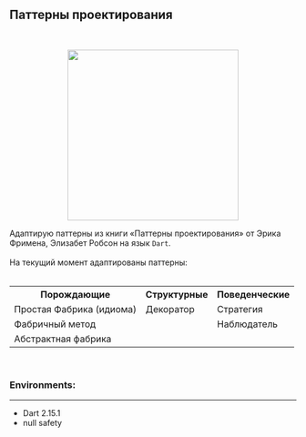 <!DOCTYPE html>
<html>
 
   <body>
      <h2>Паттерны проектирования</h2>
      <br>
      <p align="center">
         <img src="https://user-images.githubusercontent.com/47568606/147931423-74cb66ef-63ef-498b-82dd-a3128bd2d8a1.png" height="300">
      </p>
      Адаптирую паттерны из книги «Паттерны проектирования» от Эрика Фримена, Элизабет Робсон на язык <code>Dart</code>.
      <br>
      <br>
      На текущий момент адаптированы паттерны:
      <br>
      <br>
      <table>
         <tr>
            <th>Порождающие</th>
            <th>Структурные</th>
            <th>Поведенческие</th>
         </tr>
         <tr>
            <td>Простая Фабрика (идиома)</td>
            <td>Декоратор</td>
            <td>Стратегия</td>
         </tr>
         <tr>
            <td>Фабричный метод</td>
            <td></td>
            <td>Наблюдатель</td>
         </tr>
         <tr>
            <td>Абстрактная фабрика</td>
            <td></td>
            <td></td>
         </tr>
      </table>
   </body>
</html>
<br>


### Environments:
---

- Dart 2.15.1
- null safety
